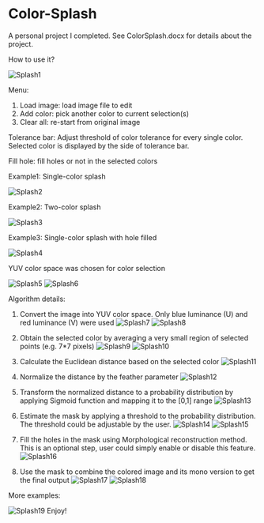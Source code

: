 # Color-Splash
A personal project I completed. See ColorSplash.docx for details about the project.

How to use it?

![Splash1](https://github.com/user-attachments/assets/c7adaaa0-c530-4772-a774-21ec153392f5)

Menu:
1.	Load image: load image file to edit
2.	Add color: pick another color to current selection(s)
3.	Clear all: re-start from original image

Tolerance bar: Adjust threshold of color tolerance for every single color. Selected color is displayed by the side of tolerance bar.

Fill hole: fill holes or not in the selected colors

Example1: Single-color splash

![Splash2](https://github.com/user-attachments/assets/d68c22fb-8da0-4e57-acf6-6e5b3ff4f6b7)

Example2: Two-color splash

![Splash3](https://github.com/user-attachments/assets/0b815125-d32a-4142-a9d8-48b7acbe27d6)

Example3: Single-color splash with hole filled

![Splash4](https://github.com/user-attachments/assets/6ab518af-0146-4453-b34c-f8356fd2e269)

YUV color space was chosen for color selection

![Splash5](https://github.com/user-attachments/assets/e1ff59e9-fe7f-45e5-a16c-33fd7423be71)
![Splash6](https://github.com/user-attachments/assets/fc48558e-dd99-4b48-b95f-d0bd7e89520c)

Algorithm details:
1.	Convert the image into YUV color space. Only blue luminance (U) and red luminance (V) were used
![Splash7](https://github.com/user-attachments/assets/ca97d4cc-b30f-414e-91a3-21b3e1465346)
![Splash8](https://github.com/user-attachments/assets/292cb30e-f4eb-4f2f-8931-11213647c961)

2.	Obtain the selected color by averaging a very small region of selected points (e.g. 7*7 pixels)
![Splash9](https://github.com/user-attachments/assets/0870661a-0c71-44cb-8762-c4e1fa2a2409)
![Splash10](https://github.com/user-attachments/assets/b25a64d9-afb9-4dc0-b694-3a188a9d87d5)

3.	Calculate the Euclidean distance based on the selected color
![Splash11](https://github.com/user-attachments/assets/7a8ef3c9-6573-40dd-a4e8-8678deb1662f)

4.	Normalize the distance by the feather parameter
![Splash12](https://github.com/user-attachments/assets/ca673c2e-9abf-4b6c-bdec-586983bf5ae3)

5.	Transform the normalized distance to a probability distribution by applying Sigmoid function and mapping it to the [0,1] range
![Splash13](https://github.com/user-attachments/assets/66606b83-76bd-4f98-8726-67584c7c8461)

6.	Estimate the mask by applying a threshold to the probability distribution. The threshold could be adjustable by the user.
![Splash14](https://github.com/user-attachments/assets/ce8cfda6-8b4d-4315-b3da-0be7db9b171e)
![Splash15](https://github.com/user-attachments/assets/72e9e279-f05f-4659-890f-6cc60178c0cb)

7.	Fill the holes in the mask using Morphological reconstruction method. This is an optional step, user could simply enable or disable this feature.
![Splash16](https://github.com/user-attachments/assets/b24e6e32-3b1c-4008-910f-8fe9a2ea2e43)
 
8.	Use the mask to combine the colored image and its mono version to get the final output
![Splash17](https://github.com/user-attachments/assets/04d48b19-2010-481f-b63f-b811516e6f40)
![Splash18](https://github.com/user-attachments/assets/157e98d9-3dd7-43a0-bc67-663436ae4802)

More examples:

![Splash19](https://github.com/user-attachments/assets/b1a4c9ce-96cd-4abb-b8db-a1f9d51ba03b)
Enjoy!
